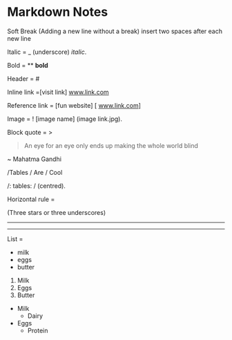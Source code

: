 # Markdown Notes
Soft Break (Adding a new line without a break) insert two spaces after each new line

Italic = _ (underscore) _italic_. 

Bold = ** **bold**

Header = # 

Inline link =[visit link] www.link.com

Reference link = [fun website] [ www.link.com]

Image = ! [image name] (image link.jpg). 

Block quote = >

> An eye for an eye only ends up making the whole world blind

~ Mahatma Gandhi

/Tables / Are / Cool

/: tables: / (centred). 

Horizontal rule =

(Three stars or three underscores)

***

___
List =
* milk
* eggs
* butter

1. Milk
2. Eggs
3. Butter

* Milk
	* Dairy
* Eggs
	* Protein
